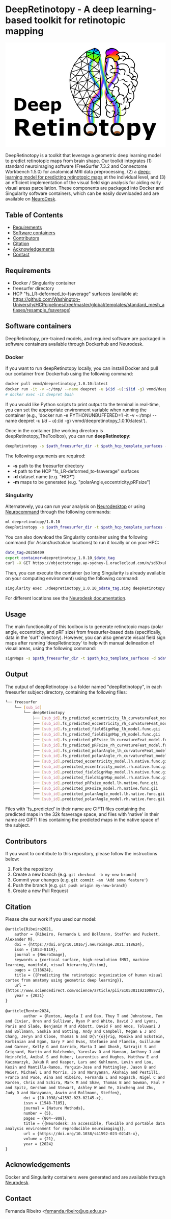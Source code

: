 # DeepRetinotopy - A deep learning-based toolkit for retinotopic mapping
![Logo](/figures/logo_v1.png)

DeepRetinotopy is a toolkit that leverage a geometric deep learning model to predict retinotopic maps from brain shape. Our toolkit integrates (1) standard neuroimaging software (FreeSurfer 7.3.2 and Connectome Workbench 1.5.0) for anatomical MRI data preprocessing, (2) a [deep-learning model for predicting retinotopic maps](https://www.sciencedirect.com/science/article/pii/S1053811921008971) at the individual level, and (3) an efficient implementation of the visual field sign analysis for aiding early visual areas parcellation. These components are packaged into Docker and Singularity software containers, which can be easily downloaded and are available on [NeuroDesk](https://www.neurodesk.org/).

## Table of Contents
* [Requirements](#installation-and-requirements)
* [Software containers](#software-containers)
* [Contributors](#contributors)
* [Citation](#citation)
* [Acknowledgements](#acknowledgements)
* [Contact](#contact)

## Requirements 

- Docker / Singularity container
- freesurfer directory
- HCP "fs_LR-deformed_to-fsaverage" surfaces (available at: https://github.com/Washington-University/HCPpipelines/tree/master/global/templates/standard_mesh_atlases/resample_fsaverage)

## Software containers
DeepRetinotopy, pre-trained models, and required software are packaged in software containers available through Dockerhub and Neurodesk.

### Docker
If you want to run deepRetinotopy locally, you can install Docker and pull our container from Dockerhub using the following command:

```bash
docker pull vnmd/deepretinotopy_1.0.10:latest
docker run -it -v ~:/tmp/ --name deepret -u $(id -u):$(id -g) vnmd/deepretinotopy_1.0.10:latest
# docker exec -it deepret bash
```

If you would like Python scripts to print output to the terminal in real-time, you can set the appropriate environment variable when running the container (e.g., 'docker run -e PYTHONUNBUFFERED=1 -it -v ~:/tmp/ --name deepret -u $(id -u):$(id -g) vnmd/deepretinotopy_1.0.10:latest').


Once in the container (the working directory is deepRetinotopy_TheToolbox), you can run **deepRetinotopy**: 
```bash
deepRetinotopy -s $path_freesurfer_dir -t $path_hcp_template_surfaces -d $dataset_name -m $maps
```

The following arguments are required:
- **-s** path to the freesurfer directory
- **-t** path to the HCP "fs_LR-deformed_to-fsaverage" surfaces
- **-d** dataset name (e.g. "HCP")
- **-m** maps to be generated (e.g. "polarAngle,eccentricity,pRFsize")

### Singularity
Alternatevely, you can run your analysis on [Neurodesktop](https://www.neurodesk.org/docs/getting-started/neurodesktop/) or using [Neurocommand](https://www.neurodesk.org/docs/getting-started/neurocommand/linux-and-hpc/) through the following commands:

```bash
ml deepretinotopy/1.0.10
deepRetinotopy -s $path_freesurfer_dir -t $path_hcp_template_surfaces -d $dataset_name -m $maps
```

You can also download the Singularity container using the following command (for Asian/Australian locations) to run it locally or on your HPC:

```bash
date_tag=20250409
export container=deepretinotopy_1.0.10_$date_tag
curl -X GET https://objectstorage.ap-sydney-1.oraclecloud.com/n/sd63xuke79z3/b/neurodesk/o/${container}.simg -O
```

Then, you can execute the container (so long Singularity is already available on your computing environment) using the following command:

```bash
singularity exec ./deepretinotopy_1.0.10_$date_tag.simg deepRetinotopy -s $path_freesurfer_dir -t $path_hcp_template_surfaces -d $dataset_name -m $maps
```

For different locations see the [Neurodesk documentation](https://www.neurodesk.org/docs/getting-started/neurocontainers/singularity/).

## Usage

The main functionality of this toolbox is to generate retinotopic maps (polar angle, eccentricity, and pRF size) from freesurfer-based data (specifically, data in the 'surf' directory).
However, you can also generate visual field sign maps after running 'deepRetinotopy' to help with manual delineation of visual areas, using the following command:

```bash
signMaps -s $path_freesurfer_dir -t $path_hcp_template_surfaces -d $dataset_name 
```

## Output

The output of deepRetinotopy is a folder named "deepRetinotopy", in each freesurfer subject directory, containing the following files:

```bash
└── freesurfer
	└── [sub_id]
		└── deepRetinotopy
			├── [sub_id].fs_predicted_eccentricity_lh_curvatureFeat_model.func.gii
			├── [sub_id].fs_predicted_eccentricity_rh_curvatureFeat_model.func.gii
			├── [sub_id].fs_predicted_fieldSignMap_lh_model.func.gii
			├── [sub_id].fs_predicted_fieldSignMap_rh_model.func.gii
			├── [sub_id].fs_predicted_pRFsize_lh_curvatureFeat_model.func.gii
			├── [sub_id].fs_predicted_pRFsize_rh_curvatureFeat_model.func.gii
			├── [sub_id].fs_predicted_polarAngle_lh_curvatureFeat_model.func.gii
			├── [sub_id].fs_predicted_polarAngle_rh_curvatureFeat_model.func.gii
			├── [sub_id].predicted_eccentricity_model.lh.native.func.gii
			├── [sub_id].predicted_eccentricity_model.rh.native.func.gii
			├── [sub_id].predicted_fieldSignMap_model.lh.native.func.gii
			├── [sub_id].predicted_fieldSignMap_model.rh.native.func.gii
			├── [sub_id].predicted_pRFsize_model.lh.native.func.gii
			├── [sub_id].predicted_pRFsize_model.rh.native.func.gii
			├── [sub_id].predicted_polarAngle_model.lh.native.func.gii
			└── [sub_id].predicted_polarAngle_model.rh.native.func.gii
```

Files with 'fs_predicted' in their name are GIFTI files containing the predicted maps in the 32k fsaverage space, and files with 'native' in their name are GIFTI files containing the predicted maps in the native space of the subject.

## Contributors
If you want to contribute to this repository, please follow the instructions below:

1. Fork the repository
2. Create a new branch (e.g. `git checkout -b my-new-branch`)
3. Commit your changes (e.g. `git commit -am 'Add some feature'`)
4. Push the branch (e.g. `git push origin my-new-branch`)
5. Create a new Pull Request

## Citation

Please cite our work if you used our model:

	@article{Ribeiro2021,
		author = {Ribeiro, Fernanda L and Bollmann, Steffen and Puckett, Alexander M},
		doi = {https://doi.org/10.1016/j.neuroimage.2021.118624},
		issn = {1053-8119},
		journal = {NeuroImage},
		keywords = {cortical surface, high-resolution fMRI, machine learning, manifold, visual hierarchy,Vision},
		pages = {118624},
		title = {{Predicting the retinotopic organization of human visual cortex from anatomy using geometric deep learning}},
		url = {https://www.sciencedirect.com/science/article/pii/S1053811921008971},
		year = {2021}
	}

	@article{Renton2024,
            author = {Renton, Angela I and Dao, Thuy T and Johnstone, Tom and Civier, Oren and Sullivan, Ryan P and White, David J and Lyons, Paris and Slade, Benjamin M and Abbott, David F and Amos, Toluwani J and Bollmann, Saskia and Botting, Andy and Campbell, Megan E J and Chang, Jeryn and Close, Thomas G and D{\"{o}}rig, Monika and Eckstein, Korbinian and Egan, Gary F and Evas, Stefanie and Flandin, Guillaume and Garner, Kelly G and Garrido, Marta I and Ghosh, Satrajit S and Grignard, Martin and Halchenko, Yaroslav O and Hannan, Anthony J and Heinsfeld, Anibal S and Huber, Laurentius and Hughes, Matthew E and Kaczmarzyk, Jakub R and Kasper, Lars and Kuhlmann, Levin and Lou, Kexin and Mantilla-Ramos, Yorguin-Jose and Mattingley, Jason B and Meier, Michael L and Morris, Jo and Narayanan, Akshaiy and Pestilli, Franco and Puce, Aina and Ribeiro, Fernanda L and Rogasch, Nigel C and Rorden, Chris and Schira, Mark M and Shaw, Thomas B and Sowman, Paul F and Spitz, Gershon and Stewart, Ashley W and Ye, Xincheng and Zhu, Judy D and Narayanan, Aswin and Bollmann, Steffen},
            doi = {10.1038/s41592-023-02145-x},
            issn = {1548-7105},
            journal = {Nature Methods},
            number = {5},
            pages = {804--808},
            title = {{Neurodesk: an accessible, flexible and portable data analysis environment for reproducible neuroimaging}},
            url = {https://doi.org/10.1038/s41592-023-02145-x},
            volume = {21},
            year = {2024}
    }

## Acknowledgements

Docker and Singularity containers were generated and are available through [Neurodesk](https://www.neurodesk.org/). 

## Contact
Fernanda Ribeiro <[fernanda.ribeiro@uq.edu.au](fernanda.ribeiro@uq.edu.au)>
